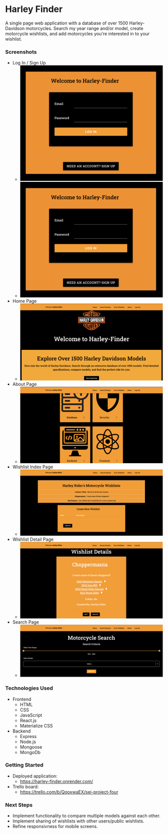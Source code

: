 # Harley Finder
A single page web application with a database of over 1500 Harley-Davidson motorcycles.  Search my year range and/or model, create motorcycle wishlists, and add motorcycles you're interested in to your wishlist.

### Screenshots
- Log In / Sign Up
    - ![Alt text](image.png)
    - ![Alt text](image-1.png)
- Home Page
    - ![Alt text](image-2.png)
- About Page
    - ![Alt text](image-3.png)
- Wishlist Index Page
    - ![Alt text](image-4.png)
- Wishlist Detail Page
    - ![Alt text](image-5.png)
- Search Page
    - ![Alt text](image-6.png)

### Technologies Used
- Frontend
    - HTML
    - CSS
    - JavaScript
    - React.js
    - Materialize CSS
- Backend
    - Express
    - Node.js
    - Mongoose
    - MongoDb


### Getting Started
- Deployed application:
    - https://harley-finder.onrender.com/
- Trello board:
    - https://trello.com/b/QqoxwaEX/sei-project-four


### Next Steps
- Implement functionality to compare multiple models against each other.
- Implement sharing of wishlists with other users/public wishlists.
- Refine responsivness for mobile screens.
